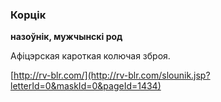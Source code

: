 ### Корцік
**назоўнік, мужчынскі род**

Афіцэрская кароткая колючая зброя.

<a rel="author">[http://rv-blr.com/](http://rv-blr.com/slounik.jsp?letterId=0&maskId=0&pageId=1434)</a>

